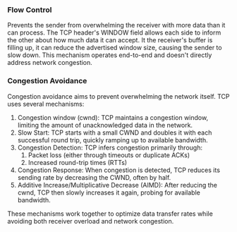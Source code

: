 ### Flow Control

Prevents the sender from overwhelming the receiver with more data than it can process. The TCP header's WINDOW field allows each side to inform the other about how much data it can accept. It the receiver's buffer is filling up, it can reduce the advertised window size, causing the sender to slow down. This mechanism operates end-to-end and doesn't directly address network congestion. 

### Congestion Avoidance

Congestion avoidance aims to prevent overwhelming the network itself. TCP uses several mechanisms:
1. Congestion window (cwnd): TCP maintains a congestion window, limiting the amount of unacknowledged data in the network.
2. Slow Start: TCP starts with a small CWND and doubles it with each successful round trip, quickly ramping up to available bandwidth.
3. Congestion Detection: TCP infers congestion primarily through:
	1. Packet loss (either through timeouts or duplicate ACKs)
	2. Increased round-trip times (RTTs)
4. Congestion Response: When congestion is detected, TCP reduces its sending rate by decreasing the CWND, often by half.
5. Additive Increase/Multiplicative Decrease (AIMD): After reducing the cwnd, TCP then slowly increases it again, probing for available bandwidth.

These mechanisms work together to optimize data transfer rates while avoiding both receiver overload and network congestion.